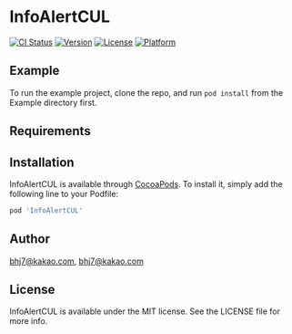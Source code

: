 # InfoAlertCUL

[![CI Status](https://img.shields.io/travis/bhj7@kakao.com/InfoAlertCUL.svg?style=flat)](https://travis-ci.org/bhj7@kakao.com/InfoAlertCUL)
[![Version](https://img.shields.io/cocoapods/v/InfoAlertCUL.svg?style=flat)](https://cocoapods.org/pods/InfoAlertCUL)
[![License](https://img.shields.io/cocoapods/l/InfoAlertCUL.svg?style=flat)](https://cocoapods.org/pods/InfoAlertCUL)
[![Platform](https://img.shields.io/cocoapods/p/InfoAlertCUL.svg?style=flat)](https://cocoapods.org/pods/InfoAlertCUL)

## Example

To run the example project, clone the repo, and run `pod install` from the Example directory first.

## Requirements

## Installation

InfoAlertCUL is available through [CocoaPods](https://cocoapods.org). To install
it, simply add the following line to your Podfile:

```ruby
pod 'InfoAlertCUL'
```

## Author

bhj7@kakao.com, bhj7@kakao.com

## License

InfoAlertCUL is available under the MIT license. See the LICENSE file for more info.
